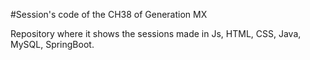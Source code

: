 #Session's code of the CH38 of Generation MX

Repository where it shows the sessions made in Js, HTML, CSS, Java, MySQL, SpringBoot.
